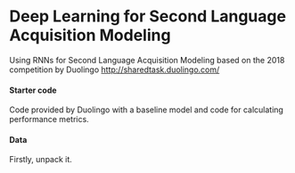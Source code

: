 # Deep Learning for Second Language Acquisition Modeling

Using RNNs for Second Language Acquisition Modeling based on the 2018 competition by Duolingo http://sharedtask.duolingo.com/

#### Starter code

Code provided by Duolingo with a baseline model and code for calculating performance metrics.

#### Data

Firstly, unpack it.

